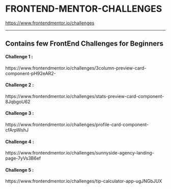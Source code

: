 # FRONTEND-MENTOR-CHALLENGES
https://www.frontendmentor.io/challenges

---
<p> <h2> Contains few FrontEnd Challenges for Beginners </h2> </p>

<p> <h4> Challenge 1 : </h4> https://www.frontendmentor.io/challenges/3column-preview-card-component-pH92eAR2- </p>
<p> <h4> Challenge 2 : </h4> https://www.frontendmentor.io/challenges/stats-preview-card-component-8JqbgoU62 </p>
<p> <h4> Challenge 3 : </h4> https://www.frontendmentor.io/challenges/profile-card-component-cfArpWshJ </p>
<p> <h4> Challenge 4 : </h4> https://www.frontendmentor.io/challenges/sunnyside-agency-landing-page-7yVs3B6ef </p>
<p> <h4> Challenge 5 : </h4> https://www.frontendmentor.io/challenges/tip-calculator-app-ugJNGbJUX </p>
